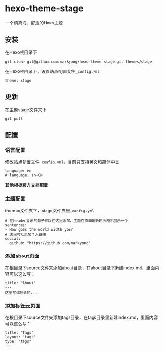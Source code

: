 # hexo-theme-stage
一个清爽的、舒适的Hexo主题
## 安装
在Hexo根目录下
```
git clone git@github.com:markyong/hexo-theme-stage.git themes/stage
```
在Hexo根目录下，设置站点配置文件`_config.yml`
```
theme: stage
```
## 更新 
在主题stage文件夹下
```
git pull
```
## 配置
### 语言配置
修改站点配置文件`_config.yml`，目前只支持英文和简体中文
```
language: en
# language: zh-CN
```
**其他根据官方文档配置**
### 主题配置
themes文件夹下，stage文件夹里`_config.yml`
```
# 在header显示的句子可以在这里添加，主题在页面刷新时会随机显示一个
sentences:
- How goes the world width you?
# 这里可以添加个人链接
social:
  github: "https://github.com/markyong"
```
### 添加about页面
在根目录下source文件夹添加about目录，在about目录下新建index.md，里面内容可以这么写：
```
title: "About"
---
这里写你想说的...
```
### 添加标签云页面
在根目录下source文件夹添加tags目录，在tags目录里新建index.md，里面内容可以这么写：
```
title: "Tags"
layout: "tags"
type: "tags"
---
```
